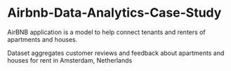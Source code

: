# Airbnb-Data-Analytics-Case-Study
AirBNB application is a model to help connect tenants and renters of apartments and houses.

Dataset aggregates customer reviews and feedback about apartments and houses for rent in Amsterdam, Netherlands

